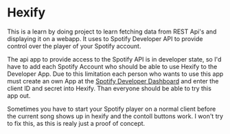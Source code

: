 # Hexify

This is a learn by doing project to learn fetching data from REST Api's and displaying it on a webapp.
It uses to Spotify Developer API to provide control over the player of your Spotify account.

The api app to provide access to the Spotify API is in developer state,
so I'd have to add each Spotify Account who should be able to use Hexify to the Developer App.
Due to this limitation each person who wants to use this app must create an own App at
the [Spotify Developer Dashboard](https://developer.spotify.com/dashboard/applications)
and enter the client ID and secret into Hexify. Than everyone should be able to try this app out.

Sometimes you have to start your Spotify player on a normal client before the current song shows up in hexify and the contoll buttons work.
I won't try to fix this, as this is realy just a proof of concept.
